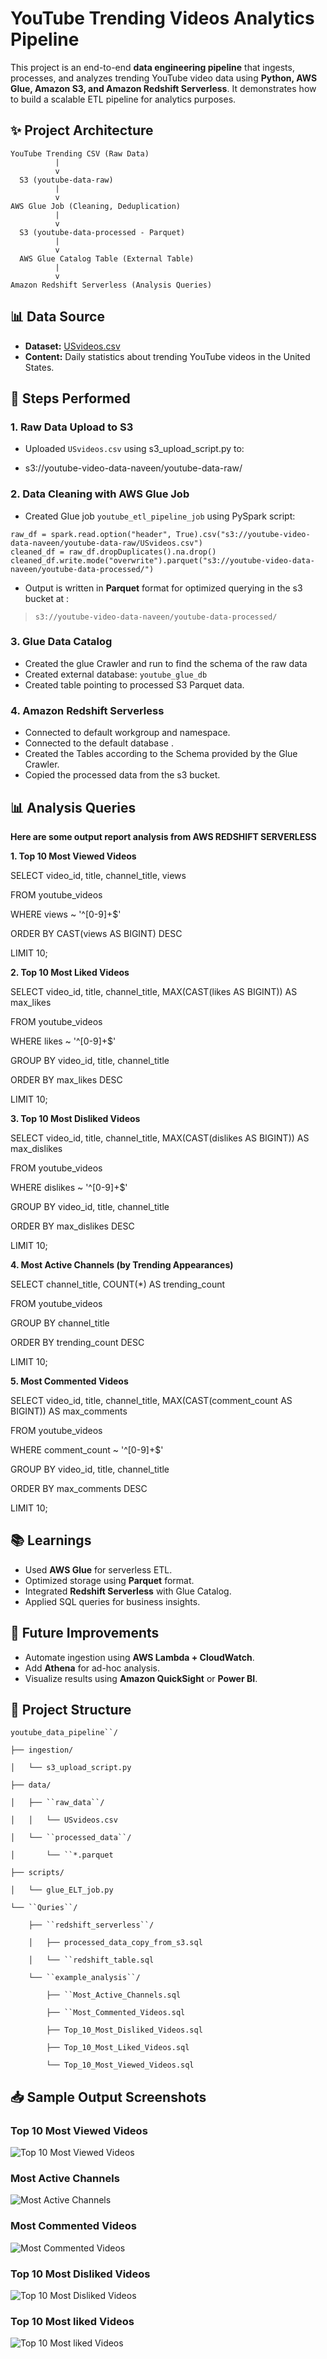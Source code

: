 # YouTube Trending Videos Analytics Pipeline

This project is an end-to-end **data engineering pipeline** that
ingests, processes, and analyzes trending YouTube video data using
**Python, AWS Glue, Amazon S3, and Amazon Redshift Serverless**. It
demonstrates how to build a scalable ETL pipeline for analytics
purposes.

## ✨ Project Architecture

    YouTube Trending CSV (Raw Data)
              |
              v
      S3 (youtube-data-raw)
              |
              v
    AWS Glue Job (Cleaning, Deduplication)
              |
              v
      S3 (youtube-data-processed - Parquet)
              |
              v
      AWS Glue Catalog Table (External Table)
              |
              v
    Amazon Redshift Serverless (Analysis Queries)

## 📊 Data Source

- **Dataset:**
  [USvideos.csv](https://www.kaggle.com/datasets/datasnaek/youtube-new)
- **Content:** Daily statistics about trending YouTube videos in the
  United States.

## 🚀 Steps Performed

### 1. **Raw Data Upload to S3**

- Uploaded `USvideos.csv` using s3_upload_script.py to:

<!-- -->

- s3://youtube-video-data-naveen/youtube-data-raw/

### 2. **Data Cleaning with AWS Glue Job**

- Created Glue job `youtube_etl_pipeline_job` using PySpark script:

<!-- -->

    raw_df = spark.read.option("header", True).csv("s3://youtube-video-data-naveen/youtube-data-raw/USvideos.csv")
    cleaned_df = raw_df.dropDuplicates().na.drop()
    cleaned_df.write.mode("overwrite").parquet("s3://youtube-video-data-naveen/youtube-data-processed/")

- Output is written in **Parquet** format for optimized querying in the
  s3 bucket at :

> `s3://youtube-video-data-naveen/youtube-data-processed/`

### 3. **Glue Data Catalog**

- Created the glue Crawler and run to find the schema of the raw data
- Created external database: `youtube_glue_db`
- Created table pointing to processed S3 Parquet data.

### 4. **Amazon Redshift Serverless**

- Connected to default workgroup and namespace.
- Connected to the default database .
- Created the Tables according to the Schema provided by the Glue
  Crawler.
- Copied the processed data from the s3 bucket.

## 📊 Analysis Queries

**Here are some output report analysis from AWS REDSHIFT SERVERLESS**

**1. Top 10 Most Viewed Videos**

SELECT video_id, title, channel_title, views

FROM youtube_videos

WHERE views \~ \'\^\[0-9\]+\$\'

ORDER BY CAST(views AS BIGINT) DESC

LIMIT 10;



**2. Top 10 Most Liked Videos**

SELECT video_id, title, channel_title, MAX(CAST(likes AS BIGINT)) AS
max_likes

FROM youtube_videos

WHERE likes \~ \'\^\[0-9\]+\$\'

GROUP BY video_id, title, channel_title

ORDER BY max_likes DESC

LIMIT 10;


**3. Top 10 Most Disliked Videos**

SELECT video_id, title, channel_title, MAX(CAST(dislikes AS BIGINT)) AS
max_dislikes

FROM youtube_videos

WHERE dislikes \~ \'\^\[0-9\]+\$\'

GROUP BY video_id, title, channel_title

ORDER BY max_dislikes DESC

LIMIT 10;


**4. Most Active Channels (by Trending Appearances)**

SELECT channel_title, COUNT(\*) AS trending_count

FROM youtube_videos

GROUP BY channel_title

ORDER BY trending_count DESC

LIMIT 10;



**5. Most Commented Videos**

SELECT video_id, title, channel_title, MAX(CAST(comment_count AS
BIGINT)) AS max_comments

FROM youtube_videos

WHERE comment_count \~ \'\^\[0-9\]+\$\'

GROUP BY video_id, title, channel_title

ORDER BY max_comments DESC

LIMIT 10;



## 📚 Learnings

- Used **AWS Glue** for serverless ETL.
- Optimized storage using **Parquet** format.
- Integrated **Redshift Serverless** with Glue Catalog.
- Applied SQL queries for business insights.

## 📅 Future Improvements

- Automate ingestion using **AWS Lambda + CloudWatch**.
- Add **Athena** for ad-hoc analysis.
- Visualize results using **Amazon QuickSight** or **Power BI**.

## 📁 Project Structure

`youtube_data_pipeline``/`

`├── ingestion/`

`│   └── s3_upload_script.py`

`├── data/`

`│   ├── ``raw_data``/`

`│   │   └── USvideos.csv`

`│   └── ``processed_data``/`

`│       └── ``*.parquet`

`├── scripts/`

`│   └── glue_ELT_job.py`

`└── ``Quries``/`

`    ├── ``redshift_serverless``/`

`    │   ├── processed_data_copy_from_s3.sql`

`    │   └── ``redshift_table.sql`

`    └── ``example_analysis``/`

`        ├── ``Most_Active_Channels.sql`

`        ├── ``Most_Commented_Videos.sql`

`        ├── Top_10_Most_Disliked_Videos.sql`

`        ├── Top_10_Most_Liked_Videos.sql`

`        └── Top_10_Most_Viewed_Videos.sql`
## 📥 Sample Output Screenshots

### Top 10 Most Viewed Videos
![Top 10 Most Viewed Videos](image/Top_10_Most_Viewed_Videos.jpeg)

### Most Active Channels
![Most Active Channels](image/Most_Active_Channels.jpeg)

### Most Commented Videos
![Most Commented Videos](image/Most_Commented_Videos.jpeg)

### Top 10 Most Disliked Videos
![Top 10 Most Disliked Videos](image/Top_10_Most_Disliked_Videos.jpeg)

### Top 10 Most liked Videos
![Top 10 Most liked Videos](image/Top_10_Most_liked_Videos.jpeg)

